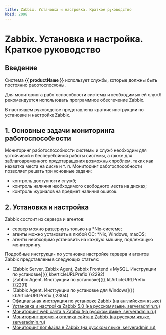 ```yaml
---
title: Zabbix. Установка и настройка. Краткое руководство
kbId: 2098
---
```


# Zabbix. Установка и настройка. Краткое руководство

## Введение

Система **{{ productName }}** использует службы, которые должны быть постоянно работоспособны.

Для мониторинга работоспособности системы и необходимых ей служб рекомендуется использовать программное обеспечение Zabbix.

В настоящем руководстве представлены краткие инструкции по установке и настройке Zabbix.

## 1. Основные задачи мониторинга работоспособности

Мониторинг работоспособности системы и служб необходим для устойчивой и бесперебойной работы системы, а также для заблаговременного предотвращения возможных проблем, таких как нехватка места на диске и т. п. Мониторинг работоспособности позволяет решать три основные задачи:

- контроль доступности служб;
- контроль наличия необходимого свободного места на дисках;
- контроль журналов на предмет наличия ошибок.

## 2. Установка и настройка

Zabbix состоит из сервера и агентов:

- сервер можно развернуть только на \*Nix-системе;
- агенты можно установить в любой ОС: \*Nix, Windows, macOS;
- агенты необходимо установить на каждую машину, подлежащую мониторингу.

Подробные инструкции по установке настройке сервера и агентов Zabbix представлены в следующих статьях:

- [Zabbix Server, Zabbix Agent, Zabbix Frontend и MySQL. Инструкции по установке]({{ kbArticleURLPrefix }}2292)
- [Zabbix Agent. Инструкции по установке]({{ kbArticleURLPrefix }}2291)
- [Zabbix Agent. Инструкции по установке для Windows]({{ kbArticleURLPrefix }}2304)
- [Официальная инструкция по установке Zabbix (на английском языке)](https://www.zabbix.com/documentation/5.4/ru/manual/appendix/install)
- [Установка и настройка Zabbix 5.0 (на русском языке, serveradmin.ru)](https://serveradmin.ru/ustanovka-i-nastrojka-zabbix-5-0/)
- [Мониторинг web сайта в Zabbix (на русском языке, serveradmin.ru)](https://serveradmin.ru/monitoring-web-sayta-v-zabbix/)
- [Мониторинг времени отклика сайта в Zabbix (на русском языке, serveradmin.ru)](https://serveradmin.ru/monitoring-vremeni-otklika-sayta-v-zabbix/)
- [Мониторинг лог файла в Zabbix (на русском языке, serveradmin.ru)](https://serveradmin.ru/monitoring-log-fayla-v-zabbix/)



